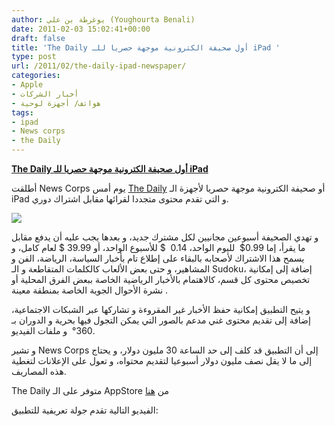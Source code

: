 ```yaml
---
author: يوغرطة بن علي (Youghourta Benali)
date: 2011-02-03 15:02:41+00:00
draft: false
title: 'The Daily أول صحيفة الكترونية موجهة حصريا للـ iPad '
type: post
url: /2011/02/the-daily-ipad-newspaper/
categories:
- Apple
- أخبار الشركات
- هواتف/ أجهزة لوحية
tags:
- ipad
- News corps
- the Daily
---
```


**[The Daily أول صحيفة الكترونية موجهة حصريا للـ iPad](//www.it-scoop.com/2011/02/the-daily-ipad-newspaper/)**


أطلقت News Corps يوم أمس [The Daily](http://www.thedaily.com/) أو صحيفة الكترونية موجهة حصريا لأجهزة الـ iPad و التي تقدم محتوى متجددا لقرائها مقابل اشتراك دوري.

[![](https://www.it-scoop.com/wp-content/uploads/2011/02/theDaily.png)
](http:////www.it-scoop.com/2011/02/the-daily-ipad-newspaper/)

و تهدي الصحيفة أسبوعين مجانيين لكل مشترك جديد، و بعدها يجب عليه أن يدفع مقابل ما يقرأ، إما 0.99$  لليوم الواحد، 0.14  $ للأسبوع الواحد، أو 39.99 $ لعام كامل، و يسمح هذا الاشتراك لأصحابه بالبقاء على إطلاع تام بأخبار السياسة، الرياضة، الفن و المشاهير، و حتى بعض الألعاب كالكلمات المتقاطعة و الـ Sudoku، إضافة إلى إمكانية تخصيص محتوى كل قسم، كالاهتمام بالأخبار الرياضية الخاصة ببعض الفرق المحلية أو نشرة الأحوال الجوية الخاصة بمنطقة معينة .

و يتيح التطبيق إمكانية حفظ الأخبار غير المقروءة و تشاركها عبر الشبكات الاجتماعية، إضافة إلى تقديم محتوى غني مدعم بالصور التي يمكن التجول فيها بحرية و الدوران بـ 360°  و ملفات الفيديو.

و تشير News Corps إلى أن التطبيق قد كلف إلى حد الساعة 30 مليون دولار، و يحتاج إلى ما لا يقل نصف مليون دولار أسبوعيا لتقديم محتواه، و تعول على الإعلانات لتغطية هذه المصاريف.

The Daily متوفر على الـ AppStore من [هنا](http://www.itunes.com/apps/thedaily)

الفيديو التالية تقدم جولة تعريفية للتطبيق:

<!-- more -->


<object width="640" height="385"><embed src="http://www.youtube.com/v/KHILJBw-104?fs=1&hl=fr_FR&rel=0" allowscriptaccess="always" height="385" width="640" allowfullscreen="true" type="application/x-shockwave-flash"></embed></object>
